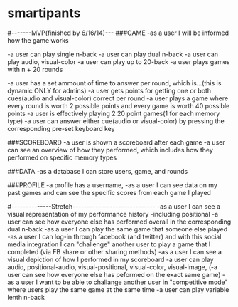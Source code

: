 smartipants
===========

#-------MVP(finished by 6/16/14)---
###GAME
-as a user I will be informed how the game works

-a user can play single n-back
-a user can play dual n-back
-a user can play audio, visual-color
-a user can play up to 20-back
-a user plays games with n + 20 rounds

-a user has a set ammount of time to answer per round, which is...(this is dynamic ONLY for admins)
-a user gets points for getting one or both cues(audio and visual-color) correct per round
-a user plays a game where every round is worth 2 possible points and every game is worth 40 possible points
-a user is effectively playing 2 20 point games(1 for each memory type)
-a user can answer either cue(audio or visual-color) by pressing the corresponding pre-set keyboard key 


###SCOREBOARD
-a user is shown a scoreboard after each game
-a user can see an overview of how they performed, which includes how they performed on specific memory types

###DATA
-as a database I can store users, game, and rounds


###PROFILE
-a profile has a username, 
-as a user I can see data on my past games and can see the specific scores from each game I played


#--------------Stretch-----------------------------
-as a user I can see a visual representation of my performance history
-including positional
-a user can see how everyone else has performed overall in the corresponding dual n-back
-as a user I can play the same game that someone else played
-as a user I can log-in through facebook (and twitter) and with this social media integration I can "challenge" another user to play a game that I completed (via FB share or other sharing methods)
-as a user I can see a visual depiction of how I performed in my scoreboard
-a user can play audio, positional-audio, visual-positional, visual-color, visual-image, 
(-a user can see how everyone else has peformed on the exact same game)
-as a user I want to be able to challange another user in "competitive mode" where users play the same game at the same time
-a user can play variable lenth n-back

